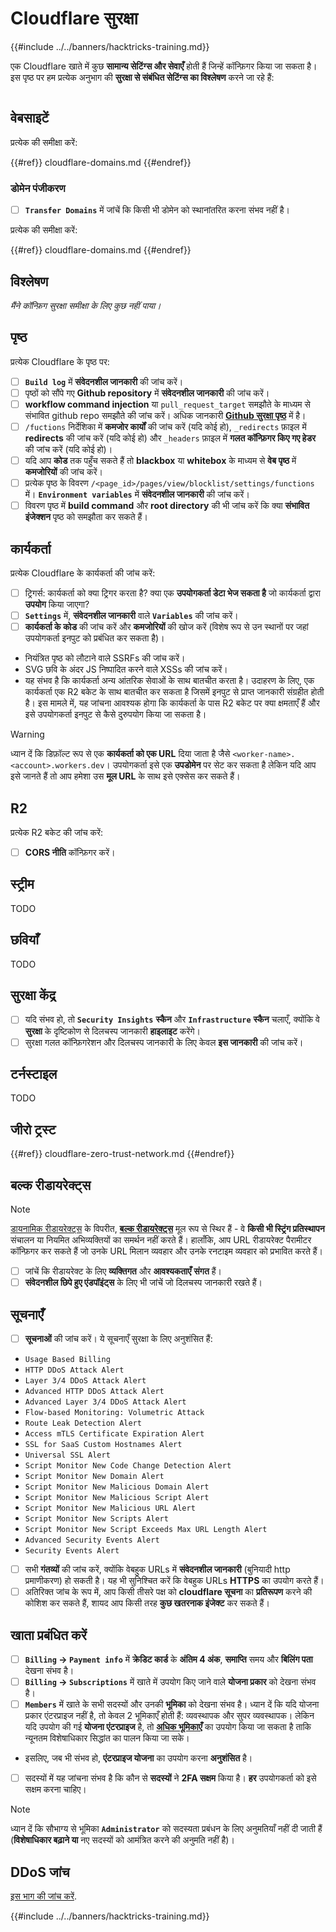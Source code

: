 # Cloudflare सुरक्षा

{{#include ../../banners/hacktricks-training.md}}

एक Cloudflare खाते में कुछ **सामान्य सेटिंग्स और सेवाएँ** होती हैं जिन्हें कॉन्फ़िगर किया जा सकता है। इस पृष्ठ पर हम प्रत्येक अनुभाग की **सुरक्षा से संबंधित सेटिंग्स का विश्लेषण** करने जा रहे हैं:

<figure><img src="../../images/image (117).png" alt=""><figcaption></figcaption></figure>

## वेबसाइटें

प्रत्येक की समीक्षा करें:

{{#ref}}
cloudflare-domains.md
{{#endref}}

### डोमेन पंजीकरण

- [ ] **`Transfer Domains`** में जांचें कि किसी भी डोमेन को स्थानांतरित करना संभव नहीं है।

प्रत्येक की समीक्षा करें:

{{#ref}}
cloudflare-domains.md
{{#endref}}

## विश्लेषण

_मैंने कॉन्फ़िग सुरक्षा समीक्षा के लिए कुछ नहीं पाया।_

## पृष्ठ

प्रत्येक Cloudflare के पृष्ठ पर:

- [ ] **`Build log`** में **संवेदनशील जानकारी** की जांच करें।
- [ ] पृष्ठों को सौंपे गए **Github repository** में **संवेदनशील जानकारी** की जांच करें।
- [ ] **workflow command injection** या `pull_request_target` समझौते के माध्यम से संभावित github repo समझौते की जांच करें। अधिक जानकारी [**Github सुरक्षा पृष्ठ**](../github-security/) में है।
- [ ] `/fuctions` निर्देशिका में **कमजोर कार्यों** की जांच करें (यदि कोई हो), `_redirects` फ़ाइल में **redirects** की जांच करें (यदि कोई हो) और `_headers` फ़ाइल में **गलत कॉन्फ़िगर किए गए हेडर** की जांच करें (यदि कोई हो)।
- [ ] यदि आप **कोड** तक पहुँच सकते हैं तो **blackbox** या **whitebox** के माध्यम से **वेब पृष्ठ** में **कमजोरियों** की जांच करें।
- [ ] प्रत्येक पृष्ठ के विवरण `/<page_id>/pages/view/blocklist/settings/functions` में। **`Environment variables`** में **संवेदनशील जानकारी** की जांच करें।
- [ ] विवरण पृष्ठ में **build command** और **root directory** की भी जांच करें कि क्या **संभावित इंजेक्शन** पृष्ठ को समझौता कर सकते हैं।

## **कार्यकर्ता**

प्रत्येक Cloudflare के कार्यकर्ता की जांच करें:

- [ ] ट्रिगर्स: कार्यकर्ता को क्या ट्रिगर करता है? क्या एक **उपयोगकर्ता डेटा भेज सकता है** जो कार्यकर्ता द्वारा **उपयोग** किया जाएगा?
- [ ] **`Settings`** में, **संवेदनशील जानकारी** वाले **`Variables`** की जांच करें।
- [ ] **कार्यकर्ता के कोड** की जांच करें और **कमजोरियों** की खोज करें (विशेष रूप से उन स्थानों पर जहां उपयोगकर्ता इनपुट को प्रबंधित कर सकता है)।
- नियंत्रित पृष्ठ को लौटाने वाले SSRFs की जांच करें।
- SVG छवि के अंदर JS निष्पादित करने वाले XSSs की जांच करें।
- यह संभव है कि कार्यकर्ता अन्य आंतरिक सेवाओं के साथ बातचीत करता है। उदाहरण के लिए, एक कार्यकर्ता एक R2 बकेट के साथ बातचीत कर सकता है जिसमें इनपुट से प्राप्त जानकारी संग्रहीत होती है। इस मामले में, यह जांचना आवश्यक होगा कि कार्यकर्ता के पास R2 बकेट पर क्या क्षमताएँ हैं और इसे उपयोगकर्ता इनपुट से कैसे दुरुपयोग किया जा सकता है।

> [!WARNING]
> ध्यान दें कि डिफ़ॉल्ट रूप से एक **कार्यकर्ता को एक URL** दिया जाता है जैसे `<worker-name>.<account>.workers.dev`। उपयोगकर्ता इसे एक **उपडोमेन** पर सेट कर सकता है लेकिन यदि आप इसे जानते हैं तो आप हमेशा उस **मूल URL** के साथ इसे एक्सेस कर सकते हैं।

## R2

प्रत्येक R2 बकेट की जांच करें:

- [ ] **CORS नीति** कॉन्फ़िगर करें।

## स्ट्रीम

TODO

## छवियाँ

TODO

## सुरक्षा केंद्र

- [ ] यदि संभव हो, तो **`Security Insights`** **स्कैन** और **`Infrastructure`** **स्कैन** चलाएँ, क्योंकि वे **सुरक्षा** के दृष्टिकोण से दिलचस्प जानकारी **हाइलाइट** करेंगे।
- [ ] सुरक्षा गलत कॉन्फ़िगरेशन और दिलचस्प जानकारी के लिए केवल **इस जानकारी** की जांच करें।

## टर्नस्टाइल

TODO

## **जीरो ट्रस्ट**

{{#ref}}
cloudflare-zero-trust-network.md
{{#endref}}

## बल्क रीडायरेक्ट्स

> [!NOTE]
> [डायनामिक रीडायरेक्ट्स](https://developers.cloudflare.com/rules/url-forwarding/dynamic-redirects/) के विपरीत, [**बल्क रीडायरेक्ट्स**](https://developers.cloudflare.com/rules/url-forwarding/bulk-redirects/) मूल रूप से स्थिर हैं - वे **किसी भी स्ट्रिंग प्रतिस्थापन** संचालन या नियमित अभिव्यक्तियों का समर्थन नहीं करते हैं। हालाँकि, आप URL रीडायरेक्ट पैरामीटर कॉन्फ़िगर कर सकते हैं जो उनके URL मिलान व्यवहार और उनके रनटाइम व्यवहार को प्रभावित करते हैं।

- [ ] जांचें कि रीडायरेक्ट के लिए **व्यक्तिगत** और **आवश्यकताएँ** **संगत** हैं।
- [ ] **संवेदनशील छिपे हुए एंडपॉइंट्स** के लिए भी जांचें जो दिलचस्प जानकारी रखते हैं।

## सूचनाएँ

- [ ] **सूचनाओं** की जांच करें। ये सूचनाएँ सुरक्षा के लिए अनुशंसित हैं:
- `Usage Based Billing`
- `HTTP DDoS Attack Alert`
- `Layer 3/4 DDoS Attack Alert`
- `Advanced HTTP DDoS Attack Alert`
- `Advanced Layer 3/4 DDoS Attack Alert`
- `Flow-based Monitoring: Volumetric Attack`
- `Route Leak Detection Alert`
- `Access mTLS Certificate Expiration Alert`
- `SSL for SaaS Custom Hostnames Alert`
- `Universal SSL Alert`
- `Script Monitor New Code Change Detection Alert`
- `Script Monitor New Domain Alert`
- `Script Monitor New Malicious Domain Alert`
- `Script Monitor New Malicious Script Alert`
- `Script Monitor New Malicious URL Alert`
- `Script Monitor New Scripts Alert`
- `Script Monitor New Script Exceeds Max URL Length Alert`
- `Advanced Security Events Alert`
- `Security Events Alert`
- [ ] सभी **गंतव्यों** की जांच करें, क्योंकि वेबहुक URLs में **संवेदनशील जानकारी** (बुनियादी http प्रमाणीकरण) हो सकती है। यह भी सुनिश्चित करें कि वेबहुक URLs **HTTPS** का उपयोग करते हैं।
- [ ] अतिरिक्त जांच के रूप में, आप किसी तीसरे पक्ष को **cloudflare सूचना** का **प्रतिरूपण** करने की कोशिश कर सकते हैं, शायद आप किसी तरह **कुछ खतरनाक इंजेक्ट** कर सकते हैं।

## खाता प्रबंधित करें

- [ ] **`Billing` -> `Payment info`** में **क्रेडिट कार्ड** के **अंतिम 4 अंक**, **समाप्ति** समय और **बिलिंग पता** देखना संभव है।
- [ ] **`Billing` -> `Subscriptions`** में खाते में उपयोग किए जाने वाले **योजना प्रकार** को देखना संभव है।
- [ ] **`Members`** में खाते के सभी सदस्यों और उनकी **भूमिका** को देखना संभव है। ध्यान दें कि यदि योजना प्रकार एंटरप्राइज नहीं है, तो केवल 2 भूमिकाएँ होती हैं: व्यवस्थापक और सुपर व्यवस्थापक। लेकिन यदि उपयोग की गई **योजना एंटरप्राइज** है, तो [**अधिक भूमिकाएँ**](https://developers.cloudflare.com/fundamentals/account-and-billing/account-setup/account-roles/) का उपयोग किया जा सकता है ताकि न्यूनतम विशेषाधिकार सिद्धांत का पालन किया जा सके।
- इसलिए, जब भी संभव हो, **एंटरप्राइज योजना** का उपयोग करना **अनुशंसित** है।
- [ ] सदस्यों में यह जांचना संभव है कि कौन से **सदस्यों** ने **2FA सक्षम** किया है। **हर** उपयोगकर्ता को इसे सक्षम करना चाहिए।

> [!NOTE]
> ध्यान दें कि सौभाग्य से भूमिका **`Administrator`** को सदस्यता प्रबंधन के लिए अनुमतियाँ नहीं दी जाती हैं (**विशेषाधिकार बढ़ाने या** नए सदस्यों को आमंत्रित करने की अनुमति नहीं है)।

## DDoS जांच

[इस भाग की जांच करें](cloudflare-domains.md#cloudflare-ddos-protection).

{{#include ../../banners/hacktricks-training.md}}
